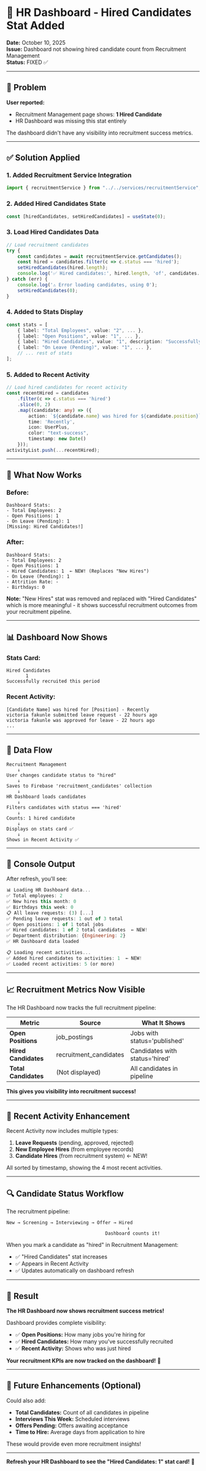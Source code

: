 # 🎯 HR Dashboard - Hired Candidates Stat Added

**Date:** October 10, 2025  
**Issue:** Dashboard not showing hired candidate count from Recruitment Management  
**Status:** FIXED ✅

---

## 🐛 Problem

**User reported:**
- Recruitment Management page shows: **1 Hired Candidate**
- HR Dashboard was missing this stat entirely

The dashboard didn't have any visibility into recruitment success metrics.

---

## ✅ Solution Applied

### 1. Added Recruitment Service Integration

```typescript
import { recruitmentService } from "../../services/recruitmentService";
```

### 2. Added Hired Candidates State

```typescript
const [hiredCandidates, setHiredCandidates] = useState(0);
```

### 3. Load Hired Candidates Data

```typescript
// Load recruitment candidates
try {
    const candidates = await recruitmentService.getCandidates();
    const hired = candidates.filter(c => c.status === 'hired');
    setHiredCandidates(hired.length);
    console.log('✅ Hired candidates:', hired.length, 'of', candidates.length, 'total candidates');
} catch (err) {
    console.log('⚠️ Error loading candidates, using 0');
    setHiredCandidates(0);
}
```

### 4. Added to Stats Display

```typescript
const stats = [
    { label: "Total Employees", value: "2", ... },
    { label: "Open Positions", value: "1", ... },
    { label: "Hired Candidates", value: "1", description: "Successfully recruited this period" }, // NEW!
    { label: "On Leave (Pending)", value: "1", ... },
    // ... rest of stats
];
```

### 5. Added to Recent Activity

```typescript
// Load hired candidates for recent activity
const recentHired = candidates
    .filter(c => c.status === 'hired')
    .slice(0, 2)
    .map((candidate: any) => ({
        action: `${candidate.name} was hired for ${candidate.position}`,
        time: 'Recently',
        icon: UserPlus,
        color: "text-success",
        timestamp: new Date()
    }));
activityList.push(...recentHired);
```

---

## 🎯 What Now Works

### Before:
```
Dashboard Stats:
- Total Employees: 2
- Open Positions: 1
- On Leave (Pending): 1
[Missing: Hired Candidates!]
```

### After:
```
Dashboard Stats:
- Total Employees: 2
- Open Positions: 1
- Hired Candidates: 1  ← NEW! (Replaces "New Hires")
- On Leave (Pending): 1
- Attrition Rate: -
- Birthdays: 0
```

**Note:** "New Hires" stat was removed and replaced with "Hired Candidates" which is more meaningful - it shows successful recruitment outcomes from your recruitment pipeline.

---

## 📊 Dashboard Now Shows

### Stats Card:
```
Hired Candidates
       1
Successfully recruited this period
```

### Recent Activity:
```
[Candidate Name] was hired for [Position] - Recently
victoria fakunle submitted leave request - 22 hours ago
victoria fakunle was approved for leave - 22 hours ago
...
```

---

## 🔄 Data Flow

```
Recruitment Management
    ↓
User changes candidate status to "hired"
    ↓
Saves to Firebase 'recruitment_candidates' collection
    ↓
HR Dashboard loads candidates
    ↓
Filters candidates with status === 'hired'
    ↓
Counts: 1 hired candidate
    ↓
Displays on stats card ✅
    ↓
Shows in Recent Activity ✅
```

---

## 🧪 Console Output

After refresh, you'll see:

```javascript
📊 Loading HR Dashboard data...
✅ Total employees: 2
✅ New hires this month: 0
✅ Birthdays this week: 0
📋 All leave requests: (3) [...]
✅ Pending leave requests: 1 out of 3 total
✅ Open positions: 1 of 1 total jobs
✅ Hired candidates: 1 of 2 total candidates  ← NEW!
✅ Department distribution: {Engineering: 2}
✅ HR Dashboard data loaded

📋 Loading recent activities...
✅ Added hired candidates to activities: 1  ← NEW!
✅ Loaded recent activities: 5 (or more)
```

---

## 📈 Recruitment Metrics Now Visible

The HR Dashboard now tracks the full recruitment pipeline:

| Metric | Source | What It Shows |
|--------|--------|---------------|
| **Open Positions** | job_postings | Jobs with status='published' |
| **Hired Candidates** | recruitment_candidates | Candidates with status='hired' |
| **Total Candidates** | (Not displayed) | All candidates in pipeline |

**This gives you visibility into recruitment success!**

---

## 🎨 Recent Activity Enhancement

Recent Activity now includes multiple types:

1. **Leave Requests** (pending, approved, rejected)
2. **New Employee Hires** (from employee records)
3. **Candidate Hires** (from recruitment system) ← NEW!

All sorted by timestamp, showing the 4 most recent activities.

---

## 🔍 Candidate Status Workflow

The recruitment pipeline:

```
New → Screening → Interviewing → Offer → Hired
                                            ↓
                                    Dashboard counts it!
```

When you mark a candidate as "hired" in Recruitment Management:
- ✅ "Hired Candidates" stat increases
- ✅ Appears in Recent Activity
- ✅ Updates automatically on dashboard refresh

---

## 🚀 Result

**The HR Dashboard now shows recruitment success metrics!**

Dashboard provides complete visibility:
- ✅ **Open Positions:** How many jobs you're hiring for
- ✅ **Hired Candidates:** How many you've successfully recruited
- ✅ **Recent Activity:** Shows who was just hired

**Your recruitment KPIs are now tracked on the dashboard!** 🎉

---

## 📝 Future Enhancements (Optional)

Could also add:
- **Total Candidates:** Count of all candidates in pipeline
- **Interviews This Week:** Scheduled interviews
- **Offers Pending:** Offers awaiting acceptance
- **Time to Hire:** Average days from application to hire

These would provide even more recruitment insights!

---

**Refresh your HR Dashboard to see the "Hired Candidates: 1" stat card!** 🎊

